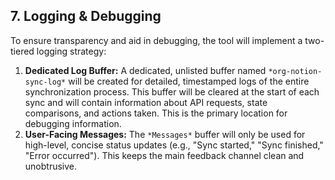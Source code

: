 ## 7. Logging & Debugging

To ensure transparency and aid in debugging, the tool will implement a two-tiered logging strategy:

1.  **Dedicated Log Buffer:** A dedicated, unlisted buffer named `*org-notion-sync-log*` will be created for detailed, timestamped logs of the entire synchronization process. This buffer will be cleared at the start of each sync and will contain information about API requests, state comparisons, and actions taken. This is the primary location for debugging information.
2.  **User-Facing Messages:** The `*Messages*` buffer will only be used for high-level, concise status updates (e.g., "Sync started," "Sync finished," "Error occurred"). This keeps the main feedback channel clean and unobtrusive.